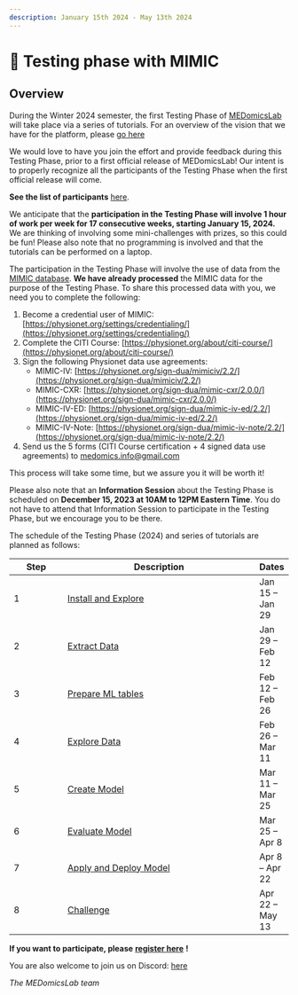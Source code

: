 ```yaml
---
description: January 15th 2024 - May 13th 2024
---
```


# 📄 Testing phase with MIMIC

## Overview

During the Winter 2024 semester, the first Testing Phase of [MEDomicsLab](https://github.com/MEDomics-UdeS/MEDomicsLab) will take place via a series of tutorials. For an overview of the vision that we have for the platform, please [go here](../#an-overview-of-medomicslab)

We would love to have you join the effort and provide feedback during this Testing Phase, prior to a first official release of MEDomicsLab! Our intent is to properly recognize all the participants of the Testing Phase when the first official release will come.

**See the list of participants** [here](https://docs.google.com/spreadsheets/d/1w4n2gygstxnrFSzAi1LqGsxgCVYa1Odyb8vl9huu-kU/).

We anticipate that the **participation in the Testing Phase will involve 1 hour of work per week for 17 consecutive weeks, starting January 15, 2024.** We are thinking of involving some mini-challenges with prizes, so this could be fun! Please also note that no programming is involved and that the tutorials can be performed on a laptop.

The participation in the Testing Phase will involve the use of data from the [MIMIC database](https://mimic.mit.edu/). **We have already processed** the MIMIC data for the purpose of the Testing Phase. To share this processed data with you, we need you to complete the following:

1. Become a credential user of MIMIC: [https://physionet.org/settings/credentialing/](https://physionet.org/settings/credentialing/)
2. Complete the CITI Course: [https://physionet.org/about/citi-course/](https://physionet.org/about/citi-course/)
3. Sign the following Physionet data use agreements:
   * MIMIC-IV: [https://physionet.org/sign-dua/mimiciv/2.2/](https://physionet.org/sign-dua/mimiciv/2.2/)
   * MIMIC-CXR: [https://physionet.org/sign-dua/mimic-cxr/2.0.0/](https://physionet.org/sign-dua/mimic-cxr/2.0.0/)
   * MIMIC-IV-ED: [https://physionet.org/sign-dua/mimic-iv-ed/2.2/](https://physionet.org/sign-dua/mimic-iv-ed/2.2/)
   * MIMIC-IV-Note: [https://physionet.org/sign-dua/mimic-iv-note/2.2/](https://physionet.org/sign-dua/mimic-iv-note/2.2/)
4. Send us the 5 forms (CITI Course certification + 4 signed data use agreements) to medomics.info@gmail.com

This process will take some time, but we assure you it will be worth it!

Please also note that an **Information Session** about the Testing Phase is scheduled on **December 15, 2023 at 10AM to 12PM Eastern Time**. You do not have to attend that Information Session to participate in the Testing Phase, but we encourage you to be there.

The schedule of the Testing Phase (2024) and series of tutorials are planned as follows:

<table><thead><tr><th width="98.33333333333331">Step</th><th width="421">Description</th><th>Dates</th></tr></thead><tbody><tr><td>1</td><td><a href="step-1-install-and-explore.md">Install and Explore</a></td><td>Jan 15 – Jan 29</td></tr><tr><td>2</td><td><a href="step-2.md">Extract Data</a></td><td>Jan 29 – Feb 12</td></tr><tr><td>3</td><td><a href="step-3-prepare-ml-tables.md">Prepare ML tables</a></td><td>Feb 12 – Feb 26</td></tr><tr><td>4</td><td><a href="step-4.md">Explore Data</a></td><td>Feb 26 – Mar 11</td></tr><tr><td>5</td><td><a href="step-5-create-model.md">Create Model</a></td><td>Mar 11 – Mar 25</td></tr><tr><td>6</td><td><a href="step-6-evaluate-model.md">Evaluate Model</a></td><td>Mar 25 – Apr 8</td></tr><tr><td>7</td><td><a href="step-7-apply-and-deploy-model.md">Apply and Deploy Model</a></td><td>Apr 8 – Apr 22</td></tr><tr><td>8</td><td><a href="step-8-challenge.md">Challenge</a></td><td>Apr 22 – May 13</td></tr></tbody></table>

**If you want to participate, please** [**register here**](../forms/join-the-testing-phase.md) **!**

You are also welcome to join us on Discord: [here](https://discord.gg/ZbaGj8E6mP)

_The MEDomicsLab team_

